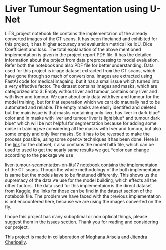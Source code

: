 # Liver Tumour Segmentation using U-Net
LiTS_project notebook file contains the implementation of the already converted images of the CT scans. It has been finetuned and exhibited for this project, it has hiigher accuracy and evaluation metrics like IoU, Dice Coefficient and loss.
The total explanation of the above mentioned implementation is given in the project report PDF file. It has the detailed information about the project from data preprocessing to model evaluation. Refer both the notebook and also PDF file for better understanding.
Data used for this project is image dataset extracted from the CT scans, which have gone through so much of conversions. Images are extracted using FastAI code for medical imagaing, but it has a small issue which turned into a very effective factor. The dataset contains images and masks, which are categorized into 3: Empty without liver and tumour, contains only liver and with liver and tumour. We care about only data with liver and tumour for the model training, but for that seperation which we cant do maunally had to be automated and reliable. The empty masks are easily identifed and deleted but the main issue is that masks containing only liver, has liver in dark blue* color and in masks with liver and tumour liver is light blue* and tumour dark blue* which will be not helpful for segmentation because for adding some noise in training we considering all the masks with liver and tumour, but also some empty and only liver masks. So it has to be reversed to make the process possible, using some opencv techniques it has been done.
Here is the [link](https://www.kaggle.com/datasets/jitendracheripally/liver-tumour-dataset-with-model) for the dataset, it also contians the model hdf5 file, which can be used to used to get the nearly same results we got.
  *color can change according to the package we use

liver-tumour-segmentation-on-lits17 notebook contains the implementaion of the CT scans. Though the whole methodology of the both implementaion is same but the models have to be finetuned differently. This shows us the supremacy of the data we use for the model building, which effects all the other factors.
The data used for this implementaion is the direct dataset from Kaggle, the links for those can be find in the dataset section of the notebook file.
The problem we have faced with the previous implementation is not encountered here, because we are using the images converted on the fly.

I hope this project has many suboptimal or non optimal things, please suggest them in the issues section. Thank you for reading and considering our project.

This project is made in collaboration of [Meghana Arisela](https://github.com/MeghanaArisela) and [Jitendra Cheripally](https://github.com/jitendracheripally2003).

